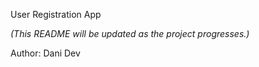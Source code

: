 User Registration App

_(This README will be updated as the project progresses.)_


Author: Dani Dev
 